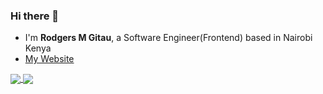### Hi there 👋


- I'm **Rodgers M Gitau**, a Software Engineer(Frontend) based in Nairobi Kenya
- [My Website](https://www.rodgersgitau.github.io)

<a style="width:50%;" href="https://github.com/rodgersgitau/github-readme-stats">
  <img align="center" src="https://rodgersgitau-stats.vercel.app/api?username=rodgersgitau&show_icons=true&theme=tokyonight" />
</a>
<a style="width:50%;" href="https://github.com/rodgersgitau/github-readme-stats">
  <img align="center" src="https://rodgersgitau-stats.vercel.app/api/wakatime?username=rodgersgitau&theme=tokyonight" />
</a>


<!--
**rodgersgitau/rodgersgitau** is a ✨ _special_ ✨ repository because its `README.md` (this file) appears on your GitHub profile.
-->
